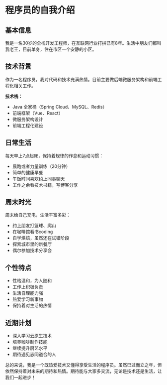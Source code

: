 # 程序员的自我介绍

## 基本信息
我是一名30岁的全栈开发工程师，在互联网行业打拼已有8年。生活中朋友们都叫我老王，目前单身，住在市区一个安静的小区。

## 技术背景
作为一名程序员，我对代码和技术充满热情。目前主要做后端微服务架构和前端工程化相关工作。

**技术栈：**
* Java 全家桶（Spring Cloud、MySQL、Redis）
* 前端框架（Vue、React）
* 微服务架构设计
* 前端工程化建设

## 日常生活
每天早上7点起床，保持着规律的作息和运动习惯：
* 晨跑或者力量训练（20分钟）
* 简单的健康早餐
* 午饭时间喜欢约上同事聊天
* 工作之余看技术书籍，写博客分享

## 周末时光
周末给自己充电，生活丰富多彩：
* 约上朋友打篮球、爬山
* 在咖啡馆看书coding
* 自学烘焙，虽然还在试错阶段
* 探索城市里的新餐厅
* 偶尔参加技术分享会

## 个性特点
* 性格温和，为人随和
* 工作上积极负责
* 生活自理能力强
* 热爱学习新事物
* 保持着对生活的热情

## 近期计划
* 深入学习云原生技术
* 培养咖啡制作技能
* 继续提升厨艺水平
* 期待遇见志同道合的人

总的来说，我是一个既热爱技术又懂得享受生活的程序员。虽然已过而立之年，但依然保持着对未来的期待和热情。期待能与大家多交流，无论是技术还是生活，让我们一起进步！